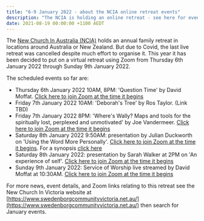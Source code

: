 ```yaml
---
title: "6-9 January 2022 - about the NCIA online retreat events"
description: "The NCIA is holding an online retreat - see here for event info"
date: 2021-08-19 00:00:00 +1100 AEDT
---
```


The [New Church In Australia (NCIA)](http://newchurch.net.au/) holds an annual family retreat in locations around Australia or New Zealand. But due to Covid, the last live retreat was cancelled despite much effort to organise it. This year it has been decided to put on a virtual retreat using Zoom from Thursday 6th January 2022 through Sunday 9th January 2022.

The scheduled events so far are:

- Thursday 6th January 2022 10AM, 8PM: 'Question Time' by David Moffat. [Click here to join Zoom at the time it begins](https://us02web.zoom.us/j/2074775351?pwd=ZEdFT0x1OTRVWFdOMzZqcEcrZ2dTdz09)
- Friday 7th January 2022 10AM: 'Deborah's Tree' by Ros Taylor. (Link TBD)
- Friday 7th January 2022 8PM: 'Where's Wally? Maps and tools for the spiritually lost, perplexed and unmotivated' by Joe Vandermeer. [Click here to join Zoom at the time it begins](https://us02web.zoom.us/j/89832027177?pwd=L1NDZytIb2MrU0pHMkJ4SVJBdG5EQT09)
- Saturday 8th January 2022 9:50AM: presentation by Julian Duckworth on 'Using the Word More Personally'. [Click here to join Zoom at the time it begins](https://us02web.zoom.us/j/89943297066?pwd=REZyVzJVUXc5ZXp5SU9IN2tGY1BzQT09). For a synopsis [click here](https://static.swedenborg.com.au/pdf/fliers/ncia202201081000.pdf)
- Saturday 8th January 2022: presentation by Sarah Walker at 2PM on 'An experience of self'. [Click here to join Zoom at the time it begins](https://us02web.zoom.us/j/128490153?pwd=MFo5NGFWL2RFRXNRQzAxYzlKMEJHUT09)
- Sunday 9th January 2022: Service of Worship live streamed by David Moffat at 10:30AM. [Click here to join Zoom at the time it begins](https://us02web.zoom.us/j/2074775351?pwd=ZEdFT0x1OTRVWFdOMzZqcEcrZ2dTdz09)

For more news, event details, and Zoom links relating to this retreat see the New Church In Victoria website at [https://www.swedenborgcommunityvictoria.net.au/](https://www.swedenborgcommunityvictoria.net.au/) then search for January events.